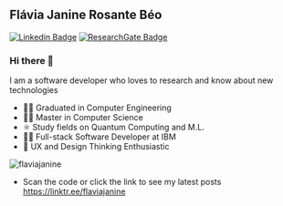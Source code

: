 ## Flávia Janine Rosante Béo

[![Linkedin Badge](https://img.shields.io/badge/-LinkedIn-blue?style=flat&logo=LinkedIn&logoColor=white)](https://www.linkedin.com/in/flaviabeo/)
[![ResearchGate Badge](https://img.shields.io/static/v1?label=&logo=ResearchGate&message=ResearchGate&color=grey)](https://www.researchgate.net/profile/Flavia_Beo2)

### Hi there 👋

I am a software developer who loves to research and know about new technologies 

- 👩‍🎓 Graduated in Computer Engineering 
- 👩‍🎓 Master in Computer Science
- ⚛️ Study fields on Quantum Computing and M.L.
- 👩‍💻 Full-stack Software Developer at IBM
- 🌟 UX and Design Thinking Enthusiastic 

![flaviajanine](https://user-images.githubusercontent.com/11771581/134710697-89bf44f2-e613-4d75-887a-83a9c2fc2396.png)

- Scan the code or click the link to see my latest posts https://linktr.ee/flaviajanine
